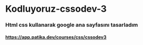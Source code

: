 # Kodluyoruz-cssodev-3
### Html css kullanarak google ana sayfasını tasarladım
#### https://app.patika.dev/courses/css/cssodev3
